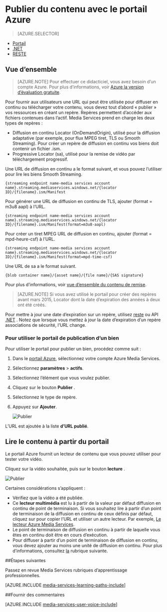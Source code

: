 <properties
    pageTitle="  Publier du contenu avec le portail Azure | Microsoft Azure"
    description="Ce didacticiel vous guide dans les étapes de la publication de votre contenu à l’aide du portail Azure."
    services="media-services"
    documentationCenter=""
    authors="Juliako"
    manager="erikre"
    editor=""/>

<tags
    ms.service="media-services"
    ms.workload="media"
    ms.tgt_pltfrm="na"
    ms.devlang="na"
    ms.topic="article"
    ms.date="10/24/2016"
    ms.author="juliako"/>

# <a name="publish-content-with-the-azure-portal"></a>Publier du contenu avec le portail Azure

> [AZURE.SELECTOR]
- [Portail](media-services-portal-publish.md)
- [.NET](media-services-deliver-streaming-content.md)
- [RESTE](media-services-rest-deliver-streaming-content.md)

## <a name="overview"></a>Vue d’ensemble

> [AZURE.NOTE] Pour effectuer ce didacticiel, vous avez besoin d’un compte Azure. Pour plus d’informations, voir [Azure la version d’évaluation gratuite](https://azure.microsoft.com/pricing/free-trial/). 

Pour fournir aux utilisateurs une URL qui peut être utilisée pour diffuser en continu ou télécharger votre contenu, vous devez tout d’abord « publier » vos ressources en créant un repère. Repères permettent d’accéder aux fichiers contenues dans l’actif. Media Services prend en charge les deux types de repères : 

- Diffusion en continu Locator (OnDemandOrigin), utilisé pour la diffusion adaptative (par exemple, pour flux MPEG tiret, TLS ou Smooth Streaming). Pour créer un repère de diffusion en continu vos biens doit contenir un fichier .ism. 
- Progressive Locator (sa), utilisé pour la remise de vidéo par téléchargement progressif.


Une URL de diffusion en continu a le format suivant, et vous pouvez l’utiliser pour lire les biens Smooth Streaming.

    {streaming endpoint name-media services account name}.streaming.mediaservices.windows.net/{locator ID}/{filename}.ism/Manifest

Pour générer une URL de diffusion en continu de TLS, ajouter (format = m3u8 aapl) à l’URL.

    {streaming endpoint name-media services account name}.streaming.mediaservices.windows.net/{locator ID}/{filename}.ism/Manifest(format=m3u8-aapl)

Pour créer un tiret MPEG URL de diffusion en continu, ajouter (format = mpd-heure-csf) à l’URL.

    {streaming endpoint name-media services account name}.streaming.mediaservices.windows.net/{locator ID}/{filename}.ism/Manifest(format=mpd-time-csf)

Une URL de sa a le format suivant.

    {blob container name}/{asset name}/{file name}/{SAS signature}

Pour plus d’informations, voir [vue d’ensemble du contenu de remise](media-services-deliver-content-overview.md).

>[AZURE.NOTE] Si vous avez utilisé le portail pour créer des repères avant mars 2015, Locator dont la date d’expiration des années à deux ont été créés.  

Pour mettre à jour une date d’expiration sur un repère, utilisez [reste](http://msdn.microsoft.com/library/azure/hh974308.aspx#update_a_locator ) ou API [.NET](http://go.microsoft.com/fwlink/?LinkID=533259) . Notez que lorsque vous mettez à jour la date d’expiration d’un repère associations de sécurité, l’URL change.

### <a name="to-use-the-portal-to-publish-an-asset"></a>Pour utiliser le portail de publication d’un bien

Pour utiliser le portail pour publier un bien, procédez comme suit :

1. Dans le [portail Azure](https://portal.azure.com/), sélectionnez votre compte Azure Media Services.
1. Sélectionnez **paramètres** > **actifs**.
1. Sélectionnez l’élément que vous voulez publier.
1. Cliquez sur le bouton **Publier** .
1. Sélectionnez le type de repère.
2. Appuyez sur **Ajouter**.

    ![Publier](./media/media-services-portal-vod-get-started/media-services-publish1.png)

L’URL est ajoutée à la liste **d’URL publié**.

## <a name="play-content-from-the-portal"></a>Lire le contenu à partir du portail

Le portail Azure fournit un lecteur de contenu que vous pouvez utiliser pour tester votre vidéo.

Cliquez sur la vidéo souhaitée, puis sur le bouton **lecture** .

![Publier](./media/media-services-portal-vod-get-started/media-services-play.png)

Certaines considérations s’appliquent :

- Vérifiez que la vidéo a été publiée.
- Ce **lecteur multimédia** est lu à partir de la valeur par défaut diffusion en continu de point de terminaison. Si vous souhaitez lire à partir d’un point de terminaison de la diffusion en continu de ceux définis par défaut, cliquez sur pour copier l’URL et utiliser un autre lecteur. Par exemple, [Le lecteur Azure Media Services](http://amsplayer.azurewebsites.net/azuremediaplayer.html).
- Le point de terminaison de diffusion en continu à partir de laquelle vous êtes en continu doit être en cours d’exécution.  
- Pour diffuser à partir d’un point de terminaison de diffusion en continu, vous devez ajouter au moins une unité de diffusion en continu. Pour plus d’informations, consultez [la](media-services-portal-scale-streaming-endpoints.md) rubrique suivante.   

##<a name="next-steps"></a>Étapes suivantes

Passez en revue Media Services rubriques d’apprentissage professionnelles.

[AZURE.INCLUDE [media-services-learning-paths-include](../../includes/media-services-learning-paths-include.md)]

##<a name="provide-feedback"></a>Fournir des commentaires

[AZURE.INCLUDE [media-services-user-voice-include](../../includes/media-services-user-voice-include.md)]


